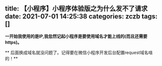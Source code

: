 title: 【小程序】小程序体验版之为什么发不了请求
date: 2021-07-01 14:25:38
categories: zczb
tags: []
---
**一开始我使用的是IP,我忽然记起小程序是要使用域名才能上线的(而且还需要https)。**

**
后面换成域名就没问题了。记得要在微信小程序开发后台配置request域名啥的！**